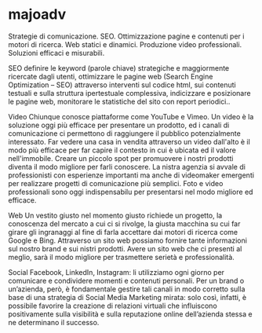 # majoadv
Strategie di comunicazione. SEO. Ottimizzazione pagine e contenuti per i motori di ricerca. Web statici e dinamici. Produzione video professionali. Soluzioni efficaci e misurabili.

SEO
definire le keyword (parole chiave) strategiche e maggiormente ricercate dagli utenti, ottimizzare le pagine web (Search Engine Optimization – SEO) attraverso interventi sul codice html, sui contenuti testuali e sulla struttura ipertestuale complessiva, indicizzare e posizionare le pagine web, monitorare le statistiche del sito con report periodici..

Video
Chiunque conosce piattaforme come YouTube e Vimeo. Un video è la soluzione oggi più efficace per presentare un prodotto, ed i canali di comunicazione ci permettono di raggiungere il pubblico potenzialmente interessato. Far vedere una casa in vendita attraverso un video dall'alto è il modo più efficace per far capire il contesto in cui è ubicata ed il valore nell'immobile. Creare un piccolo spot per promuovere i nostri prodotti diventa il modo migliore per farli conoscere. La nistra agenzia si avvale di professionisti con esperienze importanti ma anche di videomaker emergenti per realizzare progetti di comunicazione più semplici. Foto e video professionali sono oggi indispensabilu per presentarsi nel modo migliore ed efficace.

Web
Un vestito giusto nel momento giusto richiede un progetto, la conoscenza del mercato a cui ci si rivolge, la giusta macchina su cui far girare gli ingranaggi al fine di farla accettare dai motori di ricerca come Google e Bing. Attraverso un sito web possiamo fornire tante informazioni sul nostro brand e sui nistri prodotti. Avere un sito web che ci presenti al meglio, sarà il modo migliore per trasmettere serietà e professionalità.

Social
Facebook, LinkedIn, Instagram: li utilizziamo ogni giorno per comunicare e condividere momenti e contenuti personali. Per un brand o un’azienda, però, è fondamentale gestire tali canali in modo corretto sulla base di una strategia di Social Media Marketing mirata: solo così, infatti, è possibile favorire la creazione di relazioni virtuali che influiscono positivamente sulla visibilità e sulla reputazione online dell’azienda stessa e ne determinano il successo.
